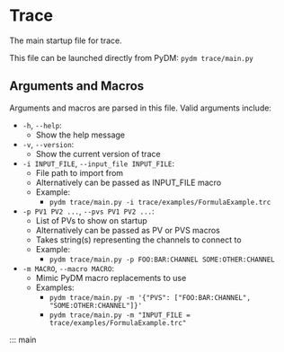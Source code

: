 # Trace

The main startup file for trace.

This file can be launched directly from PyDM: `pydm trace/main.py`

## Arguments and Macros
Arguments and macros are parsed in this file. Valid arguments include:

- `-h`, `--help`:
    - Show the help message
- `-v`, `--version`:
    - Show the current version of trace
- `-i INPUT_FILE`, `--input_file INPUT_FILE`:
    - File path to import from
    - Alternatively can be passed as INPUT_FILE macro
    - Example:
        - `pydm trace/main.py -i trace/examples/FormulaExample.trc`
- `-p PV1 PV2 ...`, `--pvs PV1 PV2 ...`:
    - List of PVs to show on startup
    - Alternatively can be passed as PV or PVS macros
    - Takes string(s) representing the channels to connect to
    - Example:
        - `pydm trace/main.py -p FOO:BAR:CHANNEL SOME:OTHER:CHANNEL`
- `-m MACRO`, `--macro MACRO`:
    - Mimic PyDM macro replacements to use
    - Examples:
        - `pydm trace/main.py -m '{"PVS": ["FOO:BAR:CHANNEL", "SOME:OTHER:CHANNEL"]}'`
        - `pydm trace/main.py -m "INPUT_FILE = trace/examples/FormulaExample.trc"`

::: main
